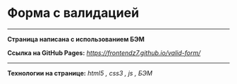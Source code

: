  # Форма с валидацией

---

**Страница написана с использованием БЭМ**

**Ссылка на GitHub Pages:**
*https://frontendz7.github.io/valid-form/*

---

**Технологии на странице:**
_html5 , css3 , js , БЭМ_
